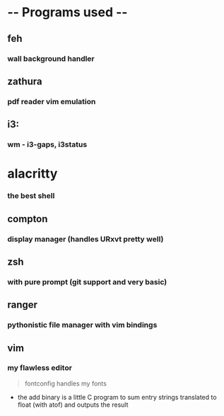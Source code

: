 # -- Programs used --

## feh
### wall background handler

## zathura
### pdf reader vim emulation

## i3:
### wm - i3-gaps, i3status

# alacritty
### the best shell

## compton
### display manager (handles URxvt pretty well)

## zsh
### with pure prompt (git support and very basic)

## ranger
### pythonistic file manager with vim bindings

## vim
### my flawless editor

> fontconfig handles my fonts

- the add binary is a little C program to sum entry strings translated to float (with atof) and outputs the result
